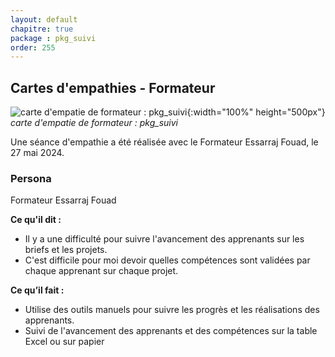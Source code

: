 ```yaml
---
layout: default
chapitre: true
package : pkg_suivi
order: 255
---
```


## Cartes d'empathies - Formateur

![carte d'empatie de formateur : pkg_suivi](/soli-lms/diagrammes/pkg_suivi/empathie-formateur_pkg_suivi.svg){:width="100%" height="500px"}
*carte d'empatie de formateur : pkg_suivi*

<!-- note -->

Une séance d'empathie a été réalisée avec le Formateur Essarraj Fouad, le 27 mai 2024.

### Persona
Formateur Essarraj Fouad

**Ce qu'il dit :**
- Il y a une difficulté pour suivre l'avancement des apprenants sur les briefs et les projets.
- C'est difficile pour moi devoir quelles compétences sont validées par chaque apprenant sur chaque projet.

**Ce qu’il fait :**
- Utilise des outils manuels pour suivre les progrès et les réalisations des apprenants.
- Suivi de l'avancement des apprenants et des compétences sur la table Excel ou sur papier
